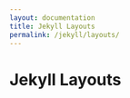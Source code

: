 ```yaml
---
layout: documentation
title: Jekyll Layouts
permalink: /jekyll/layouts/
---
```

# Jekyll Layouts
